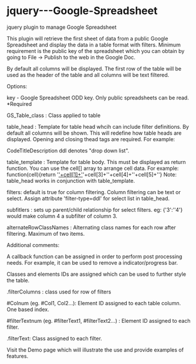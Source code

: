 jquery---Google-Spreadsheet
===========================

jquery plugin to manage Google Spreadsheet 

This plugin will retrieve the first sheet of data from a public Google Spreadsheet and display the data in a table format with filters. 
Minimum requirement is the public key of the spreadsheet which you can obtain by going to File -> Publish to the web in the Google Doc.



By default all columns will be displayed. The first row of the table will be used as the header of the table and all columns will be text filtered.


Options:

key - Google Spreadsheet ODD key. Only public spreadsheets can be read. *Required

GS_Table_class :  Class applied to table

table_head :	Template for table head whcih can include filter definitions. By default all columns will be shown. This will redefine how table heads are displayed. Opening and closing thead tags are required. For example:
<thead><tr><th filter-type="ddl">Code</th><th >Title</th><th filter-type="ddl">Description</th></tr></thead>
ddl denotes "drop down list".


  table_template :	Template for table body. This must be displayed as return function. You can use the cell[] array to arrange cell data. For example:
  function(cell){return '<tr><td><a target="_new" href="'+cell[2]+'">'+cell[1]+'</a></td><td>'+cell[3]+'</td><td>'+cell[4]+'</td><td>'+cell[5]+'</td></tr>'}
  Note: table_head works in conjunction with table_template.


filters: default is true for column filtering. Column filtering can be text or select. Assign attribute 'filter-type=ddl' for select list in table_head.

subfitlers : sets up parent/child relationship for select filters. eg: {'3':''4'} would make column 4 a subfilter of column 3.

alternateRowClassNames :	Alternating class names for each row after filtering. Maximum of two items.



Additional comments:

A callback function can be assigned in order to perform post processing needs. For example, it can be used to remove a indicator/progress bar.

Classes and elements IDs are assigned which can be used to further style the table.


 .filterColumns : class used for row of filters
 
 #Colnum (eg. #Col1, Col2...): Element ID assigned to each table column. One based index.
 
 #filterTextnum (eg. #filterText1, #filterText2...)	: Element ID assigned to each filter.
 
 .filterText: Class assigned to each filter.

Visit the Demo page which will illustrate the use and provide examples of features.

